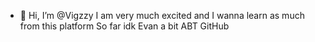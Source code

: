 - 👋 Hi, I’m @Vigzzy
I am very much excited and I wanna learn as much from this platform
So far idk Evan a bit ABT GitHub


<!---
Vigzzy/Vigzzy is a ✨ special ✨ repository because its `README.md` (this file) appears on your GitHub profile.
You can click the Preview link to take a look at your changes.
--->
